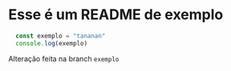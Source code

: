 # Esse é um README de exemplo

```js
  const exemplo = "tananan"
  console.log(exemplo)
```

Alteração feita na branch `exemplo`
